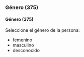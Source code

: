 ### Género (375)

#### Género (375)
Seleccione el género de la persona:
- femenino
- masculino
- desconocido

